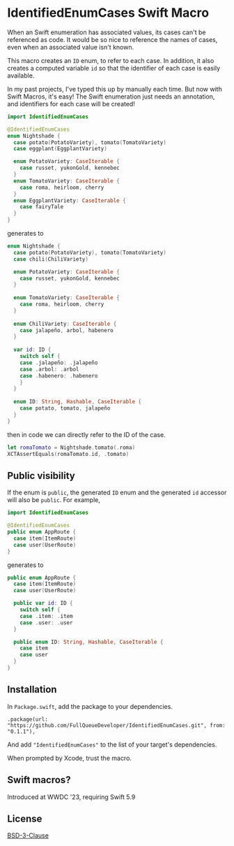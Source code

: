 # IdentifiedEnumCases Swift Macro

When an Swift enumeration has associated values, its cases can't be referenced as code. It would be so nice to reference the names of cases, even when an associated value isn't known.

This macro creates an `ID` enum, to refer to each case. In addition, it also creates a computed variable `id` so that the identifier of each case is easily available.

In my past projects, I've typed this up by manually each time. But now with Swift Macros, it's easy! The Swift enumeration just needs an annotation, and identifiers for each case will be created!

```swift
import IdentifiedEnumCases

@IdentifiedEnumCases
enum Nightshade {
  case potato(PotatoVariety), tomato(TomatoVariety)
  case eggplant(EggplantVariety)

  enum PotatoVariety: CaseIterable {
    case russet, yukonGold, kennebec
  }
  enum TomatoVariety: CaseIterable {
    case roma, heirloom, cherry
  }
  enum EggplantVariety: CaseIterable {
    case fairyTale
  }
}
```

generates to 

```swift
enum Nightshade {
  case potato(PotatoVariety), tomato(TomatoVariety)
  case chili(ChiliVariety)

  enum PotatoVariety: CaseIterable {
    case russet, yukonGold, kennebec
  }
  
  enum TomatoVariety: CaseIterable {
    case roma, heirloom, cherry
  }
  
  enum ChiliVariety: CaseIterable {
    case jalapeño, arbol, habenero
  }
  
  var id: ID {
    switch self {
    case .jalapeño: .jalapeño
    case .arbol: .arbol
    case .habenero: .habenero
    }
  }
  
  enum ID: String, Hashable, CaseIterable {
    case potato, tomato, jalapeño
  }
}
```

then in code we can directly refer to the ID of the case.

```swift
let romaTomato = Nightshade.tomato(.roma)
XCTAssertEquals(romaTomato.id, .tomato)
```

## Public visibility

If the enum is `public`, the generated `ID` enum and the
generated `id` accessor will also be `public`. For example,

```swift
import IdentifiedEnumCases

@IdentifiedEnumCases
public enum AppRoute {
  case item(ItemRoute)
  case user(UserRoute)
}
```

generates to

```swift
public enum AppRoute {
  case item(ItemRoute)
  case user(UserRoute)

  public var id: ID {
    switch self {
    case .item: .item
    case .user: .user
  }

  public enum ID: String, Hashable, CaseIterable {
    case item
    case user
  }
}
```

## Installation

In `Package.swift`, add the package to your dependencies.
```
.package(url: "https://github.com/FullQueueDeveloper/IdentifiedEnumCases.git", from: "0.1.1"),
```

And add `"IdentifiedEnumCases"` to the list of your target's dependencies.

When prompted by Xcode, trust the macro.


## Swift macros?

Introduced at WWDC '23, requiring Swift 5.9

## License

[BSD-3-Clause](https://opensource.org/license/bsd-3-clause/)
